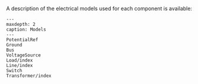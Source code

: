 A description of the electrical models used for each component is available:

```{toctree}
---
maxdepth: 2
caption: Models
---
PotentialRef
Ground
Bus
VoltageSource
Load/index
Line/index
Switch
Transformer/index
```
